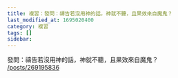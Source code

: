 ```yaml
---
title: 複習：發問：禱告若沒用神的話，神就不聽，且果效來自魔鬼？
last_modified_at: 1695020400
category: 複習
tags: []
sidebar: 
---
```


 <p>發問：禱告若沒用神的話，神就不聽，且果效來自魔鬼？<br>
<a href="/posts/269195836" target="_blank">/posts/269195836</a></p>

<p>&nbsp;</p>
